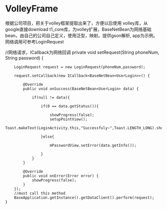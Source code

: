 # VolleyFrame
根据公司项目，把关于volley框架提取出来了，方便以后使用
volley库，从google直接download
t1_core库，为volley扩展，BaseNetBean为网络基础bean，由自己的公司自己定义，使用泛型，映射。提供gson解析,
app为示例。网络调用可参考LoginRequest

//网络请求，ICallback为网络回调
private void setRequest(String phoneNum, String password) {

        LoginRequest request = new LoginRequest(phoneNum,password);

        request.setCallback(new ICallback<BaseNetBean<UserLogin>>() {

            @Override
            public void onSuccess(BaseNetBean<UserLogin> data) {

                if(null != data){

                    if(0 == data.getStatus()){

                        showProgress(false);
                        setupPointView();
                        Toast.makeText(LoginActivity.this,"Successfuly~",Toast.LENGTH_LONG).show();

                    }else{

                        mPasswordView.setError(data.getInfo());

                    }
                }
            }

            @Override
            public void onError(Error error) {
                showProgress(false);
            }
        });
        //must call this method
        BaseApplication.getInstance().getDataClient().perform(request);
    }
